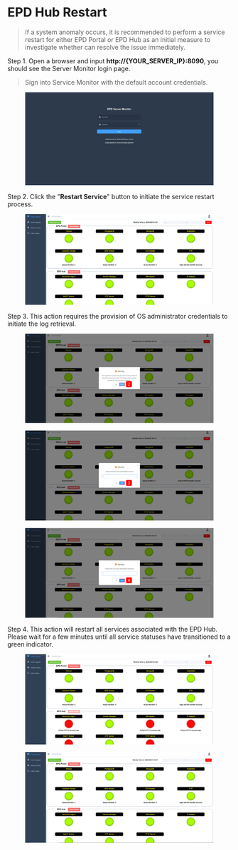 # EPD Hub Restart

> If a system anomaly occurs, it is recommended to perform a service restart for either EPD Portal or EPD Hub as an initial measure to investigate whether can resolve the issue immediately.

Step 1. Open a browser and input **http://{YOUR\_SERVER\_IP}:8090**, you should see the Server Monitor login page.

> Sign into Service Monitor with the default account credentials.

<figure><img src="../../../.gitbook/assets/image (184).png" alt=""><figcaption></figcaption></figure>

Step 2. Click the "**Restart Service**" button to initiate the service restart process.

<figure><img src="../../../.gitbook/assets/image (29).png" alt=""><figcaption></figcaption></figure>

Step 3. This action requires the provision of OS administrator credentials to initiate the log retrieval.&#x20;

<figure><img src="../../../.gitbook/assets/image (30).png" alt=""><figcaption></figcaption></figure>

<figure><img src="../../../.gitbook/assets/image (31).png" alt=""><figcaption></figcaption></figure>

<figure><img src="../../../.gitbook/assets/image (32).png" alt=""><figcaption></figcaption></figure>

Step 4. This action will restart all services associated with the EPD Hub. Please wait for a few minutes until all service statuses have transitioned to a green indicator.

<figure><img src="../../../.gitbook/assets/image (410).png" alt=""><figcaption></figcaption></figure>

<figure><img src="../../../.gitbook/assets/image (411).png" alt=""><figcaption></figcaption></figure>
